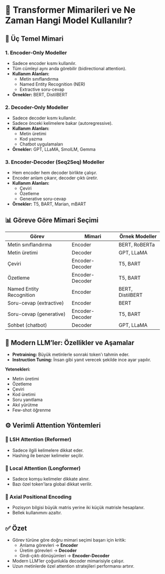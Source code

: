 # 🔧 Transformer Mimarileri ve Ne Zaman Hangi Model Kullanılır?


## 🧱 Üç Temel Mimari

### 1. Encoder-Only Modeller
- Sadece encoder kısmı kullanılır.
- Tüm cümleyi aynı anda görebilir (bidirectional attention).
- **Kullanım Alanları:**
  - Metin sınıflandırma
  - Named Entity Recognition (NER)
  - Extractive soru-cevap
- **Örnekler:** BERT, DistilBERT



### 2. Decoder-Only Modeller
- Sadece decoder kısmı kullanılır.
- Sadece önceki kelimelere bakar (autoregressive).
- **Kullanım Alanları:**
  - Metin üretimi
  - Kod yazma
  - Chatbot uygulamaları
- **Örnekler:** GPT, LLaMA, SmolLM, Gemma



### 3. Encoder-Decoder (Seq2Seq) Modeller
- Hem encoder hem decoder birlikte çalışır.
- Encoder anlam çıkarır, decoder çıktı üretir.
- **Kullanım Alanları:**
  - Çeviri
  - Özetleme
  - Generative soru-cevap
- **Örnekler:** T5, BART, Marian, mBART



## 📊 Göreve Göre Mimari Seçimi

| Görev                         | Mimari            | Örnek Modeller     |
|------------------------------|-------------------|--------------------|
| Metin sınıflandırma          | Encoder           | BERT, RoBERTa      |
| Metin üretimi                | Decoder           | GPT, LLaMA         |
| Çeviri                       | Encoder-Decoder   | T5, BART           |
| Özetleme                     | Encoder-Decoder   | T5, BART           |
| Named Entity Recognition     | Encoder           | BERT, DistilBERT   |
| Soru-cevap (extractive)      | Encoder           | BERT               |
| Soru-cevap (generative)      | Encoder-Decoder   | T5, BART           |
| Sohbet (chatbot)             | Decoder           | GPT, LLaMA         |



## 🌟 Modern LLM’ler: Özellikler ve Aşamalar

- **Pretraining:** Büyük metinlerle sonraki token'ı tahmin eder.
- **Instruction Tuning:** İnsan gibi yanıt verecek şekilde ince ayar yapılır.

**Yetenekleri:**
- Metin üretimi
- Özetleme
- Çeviri
- Kod üretimi
- Soru yanıtlama
- Akıl yürütme
- Few-shot öğrenme



## ⚙️ Verimli Attention Yöntemleri

### 🔹 LSH Attention (Reformer)
- Sadece ilgili kelimelere dikkat eder.
- Hashing ile benzer kelimeler seçilir.

### 🔹 Local Attention (Longformer)
- Sadece komşu kelimeler dikkate alınır.
- Bazı özel token'lara global dikkat verilir.

### 🔹 Axial Positional Encoding
- Pozisyon bilgisi büyük matris yerine iki küçük matrisle hesaplanır.
- Bellek kullanımını azaltır.



## ✅ Özet

- Görev türüne göre doğru mimari seçimi başarı için kritik:
  - Anlama görevleri → **Encoder**
  - Üretim görevleri → **Decoder**
  - Girdi-çıktı dönüşümleri → **Encoder-Decoder**
- Modern LLM’ler çoğunlukla decoder mimarisiyle çalışır.
- Uzun metinlerde özel attention stratejileri performansı artırır.

